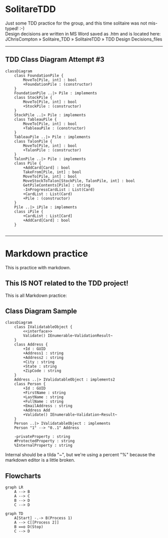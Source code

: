 # SolitareTDD
Just some TDD practice for the group, and this time solitaire was not mis-typed! :-)  
Design decisions are written in MS Word saved as .htm  and is located here: JChrisCompton » Solitaire_TDD » SolitaireTDD » TDD Design Decisions_files

---

## TDD Class Diagram Attempt #3

```mermaid
classDiagram
	class FoundationPile {
		MoveTo[Pile, int] : bool
		+FoundationPile : (constructor)
	}
	FoundationPile ..|> Pile : implements
	class StockPile {
		MoveTo[Pile, int] : bool
		+StockPile : (constructor)
	}
	StockPile ..|> Pile : implements
	class TableauPile {
		MoveTo[Pile, int] : bool
		+TableauPile : (constructor)
	}
	TableauPile ..|> Pile : implements
	class TalonPile {
		MoveTo[Pile, int] : bool
		+TalonPile : (constructor)
	}
	TalonPile ..|> Pile : implements
	class Pile {
		+AddCard[Card] : bool
		TakeFrom[Pile, int] : bool
		MoveTo[Pile, int] : bool
		MoveStockToTalon[StockPile, TalonPile, int] : bool
		GetPileContents[Pile] : string
		-InProgressCardList : List(Card)
		+CardList : List(Card)
		+Pile : (constructor)
	}
	Pile ..|> iPile : implements
	class iPile {
		+CardList : List[Card]
		+AddCard[Card] : bool
	}
	
```

- - -

# Markdown practice 
This is practice with markdown.
## This IS NOT related to the TDD project!


This is all Markdown practice:

## Class Diagram Sample

```mermaid
classDiagram
	class IValidatableObject {
		<<interface>>
		Validate() IEnumerable~ValidationResult~
	}
	class Address {
		+Id : GUID
		+Address1 : string
		+Address2 : string
		+City : string
		+State : string
		+ZipCode : string
	}
	Address ..|> IValidatableObject : implements2
	class Person {
		+Id : GUID
		+FirstName : string
		+LastName : string
		+FullName : string
		+EmailAddress : string
		+Address Add
		+Validate() IEnumerable~Validation~Result~
	}
	Person ..|> IValidatableObject : implements
	Person "1" --> "0..1" Address
```

		-privateProperty : string
		#ProtectedProperty : string
		%InternalProperty : string
Internal should be a tilda "~", but we're using a percent "%" because the markdown editor is a little broken.


## Flowcharts

```mermaid
graph LR
	A --> B
	A --> C
	B --> D
	C --> D
```

```mermaid
graph TD
	A[Start] -.-> B(Process 1)
	A --> C[[Process 2]]
	B ==o D(Stop)
	C --> D
```

